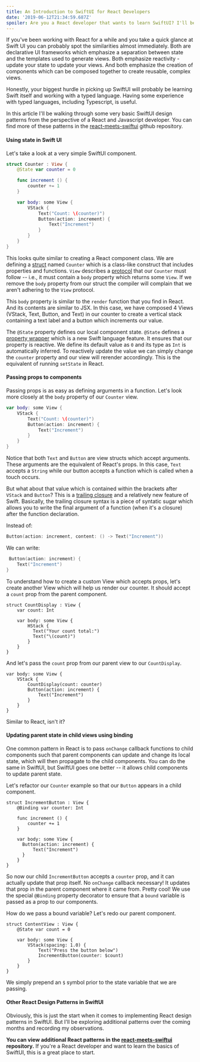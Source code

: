 ```yaml
---
title: An Introduction to SwiftUI for React Developers
date: '2019-06-12T21:34:59.687Z'
spoiler: Are you a React developer that wants to learn SwiftUI? I'll be walking through some basic SwiftUI design patterns from the perspective of a React and Javascript developer.
---
```


If you've been working with React for a while and you take a quick glance at Swift UI you can probably spot the similarities almost immediately. Both are declarative UI frameworks which emphasize a separation between state and the templates used to generate views. Both emphasize reactivity - update your state to update your views. And both emphasize the creation of components which can be composed together to create reusable, complex views.

Honestly, your biggest hurdle in picking up SwiftUI will probably be learning Swift itself and working with a typed language. Having some experience with typed languages, including Typescript, is useful.

In this article I'll be walking through some very basic SwiftUI design patterns from the perspective of a React and Javascript developer. You can find more of these patterns in the [react-meets-swiftui](https://github.com/bmcmahen/react-meets-swiftui) github repository.

#### Using state in Swift UI

Let's take a look at a very simple SwiftUI component.

```swift
struct Counter : View {
    @State var counter = 0

    func increment () {
        counter += 1
    }

    var body: some View {
        VStack {
            Text("Count: \(counter)")
            Button(action: increment) {
                Text("Increment")
            }
        }
    }
}
```

This looks quite similar to creating a React component class. We are defining a [struct](https://docs.swift.org/swift-book/LanguageGuide/ClassesAndStructures.html) named `Counter` which is a class-like construct that includes properties and functions. `View` describes a [protocol](https://docs.swift.org/swift-book/LanguageGuide/Protocols.html) that our `Counter` must follow -- i.e., it must contain a `body` property which returns some `View`. If we remove the `body` property from our struct the compiler will complain that we aren't adhering to the `View` protocol.

This `body` property is similar to the `render` function that you find in React. And its contents are similar to JSX. In this case, we have composed 4 Views (VStack, Text, Button, and Text) in our counter to create a vertical stack containing a text label and a button which increments our value.

The `@State` property defines our local component state. `@State` defines a [property wrapper](https://mecid.github.io/2019/06/12/understanding-property-wrappers-in-swiftui/) which is a new Swift language feature. It ensures that our property is reactive. We define its default value as `0` and its type as `Int` is automatically inferred. To reactively update the value we can simply change the `counter` property and our view will rerender accordingly. This is the equivalent of running `setState` in React.

#### Passing props to components

Passing props is as easy as defining arguments in a function. Let's look more closely at the `body` property of our `Counter` view.

```swift
var body: some View {
    VStack {
        Text("Count: \(counter)")
        Button(action: increment) {
            Text("Increment")
        }
    }
}
```

Notice that both `Text` and `Button` are view structs which accept arguments. These arguments are the equivalent of React's props. In this case, `Text` accepts a `String` while our button accepts a function which is called when a touch occurs.

But what about that value which is contained within the brackets after `VStack` and `Button`? This is a [trailing closure](https://www.hackingwithswift.com/example-code/language/what-is-trailing-closure-syntax) and a relatively new feature of Swift. Basically, the trailing closure syntax is a piece of syntatic sugar which allows you to write the final argument of a function (when it's a closure) after the function declaration.

Instead of:

```swift
Button(action: increment, content: () -> Text("Increment"))
```

We can write:

```swift
 Button(action: increment) {
    Text("Increment")
}
```

To understand how to create a custom View which accepts props, let's create another View which will help us render our counter. It should accept a `count` prop from the parent component.

```swift{2}
struct CountDisplay : View {
    var count: Int

    var body: some View {
        HStack {
          Text("Your count total:")
          Text("\(count)")
        }
    }
}
```

And let's pass the `count` prop from our parent view to our `CountDisplay`.

```swift{3}
var body: some View {
    VStack {
        CountDisplay(count: counter)
        Button(action: increment) {
            Text("Increment")
        }
    }
}
```

Similar to React, isn't it?

#### Updating parent state in child views using binding

One common pattern in React is to pass `onChange` callback functions to child components such that parent components can update and change its local state, which will then propagate to the child components. You can do the same in SwiftUI, but SwiftUI goes one better -- it allows child components to update parent state.

Let's refactor our `Counter` example so that our `Button` appears in a child component.

```swift{2}
struct IncrementButton : View {
    @Binding var counter: Int

    func increment () {
        counter += 1
    }

    var body: some View {
      Button(action: increment) {
          Text("Increment")
      }
    }
}
```

So now our child `IncrementButton` accepts a `counter` prop, and it can actually update that prop itself. No `onChange` callback necessary! It updates that prop in the parent component where it came from. Pretty cool! We use the special `@Binding` property decorator to ensure that a `bound` variable is passed as a prop to our components.

How do we pass a bound variable? Let's redo our parent component.

```swift{7}
struct ContentView : View {
    @State var count = 0

    var body: some View {
        VStack(spacing: 1.0) {
            Text("Press the button below")
            IncrementButton(counter: $count)
        }
    }
}
```

We simply prepend an `$` symbol prior to the state variable that we are passing.

#### Other React Design Patterns in SwiftUI

Obviously, this is just the start when it comes to implementing React design patterns in SwiftUI. But I'll be exploring additional patterns over the coming months and recording my observations.

**You can view additional React patterns in the [react-meets-swiftui](https://github.com/bmcmahen/react-meets-swiftui) repository.** If you're a React developer and want to learn the basics of SwiftUI, this is a great place to start.
